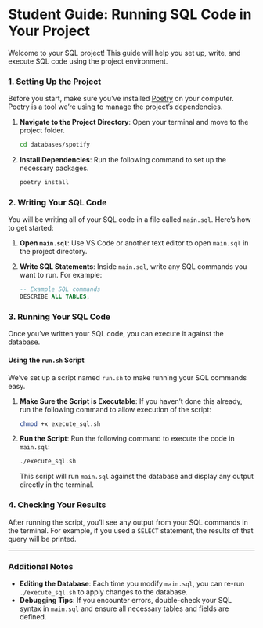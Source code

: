 # Student Guide: Running SQL Code in Your Project

Welcome to your SQL project! This guide will help you set up, write, and execute SQL code using the project environment.

### 1. Setting Up the Project

Before you start, make sure you’ve installed [Poetry](https://python-poetry.org/docs/#installation) on your computer. Poetry is a tool we’re using to manage the project’s dependencies.

1. **Navigate to the Project Directory**: Open your terminal and move to the project folder.
   
   ```bash
   cd databases/spotify
   ```

2. **Install Dependencies**: Run the following command to set up the necessary packages.

   ```bash
   poetry install
   ```

### 2. Writing Your SQL Code

You will be writing all of your SQL code in a file called `main.sql`. Here’s how to get started:

1. **Open `main.sql`**: Use VS Code or another text editor to open `main.sql` in the project directory.

2. **Write SQL Statements**: Inside `main.sql`, write any SQL commands you want to run. For example:

   ```sql
   -- Example SQL commands
   DESCRIBE ALL TABLES;
   ```

### 3. Running Your SQL Code

Once you’ve written your SQL code, you can execute it against the database.

#### Using the `run.sh` Script

We’ve set up a script named `run.sh` to make running your SQL commands easy.

1. **Make Sure the Script is Executable**:
   If you haven’t done this already, run the following command to allow execution of the script:

   ```bash
   chmod +x execute_sql.sh
   ```

2. **Run the Script**:
   Run the following command to execute the code in `main.sql`:

   ```bash
   ./execute_sql.sh
   ```

   This script will run `main.sql` against the database and display any output directly in the terminal.

### 4. Checking Your Results

After running the script, you’ll see any output from your SQL commands in the terminal. For example, if you used a `SELECT` statement, the results of that query will be printed.

---

### Additional Notes

- **Editing the Database**: Each time you modify `main.sql`, you can re-run `./execute_sql.sh` to apply changes to the database.
- **Debugging Tips**: If you encounter errors, double-check your SQL syntax in `main.sql` and ensure all necessary tables and fields are defined.
